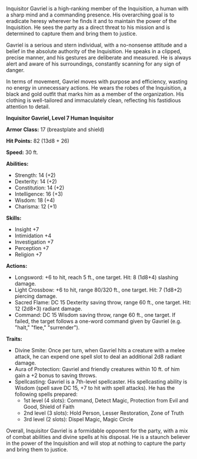 Inquisitor Gavriel is a high-ranking member of the Inquisition, a human with a sharp mind and a commanding presence. His overarching goal is to eradicate heresy wherever he finds it and to maintain the power of the Inquisition. He sees the party as a direct threat to his mission and is determined to capture them and bring them to justice.

Gavriel is a serious and stern individual, with a no-nonsense attitude and a belief in the absolute authority of the Inquisition. He speaks in a clipped, precise manner, and his gestures are deliberate and measured. He is always alert and aware of his surroundings, constantly scanning for any sign of danger.

In terms of movement, Gavriel moves with purpose and efficiency, wasting no energy in unnecessary actions. He wears the robes of the Inquisition, a black and gold outfit that marks him as a member of the organization. His clothing is well-tailored and immaculately clean, reflecting his fastidious attention to detail.

**Inquisitor Gavriel, Level 7 Human Inquisitor**

**Armor Class:** 17 (breastplate and shield)

**Hit Points:** 82 (13d8 + 26)

**Speed:** 30 ft.

**Abilities:**

-   Strength: 14 (+2)
-   Dexterity: 14 (+2)
-   Constitution: 14 (+2)
-   Intelligence: 16 (+3)
-   Wisdom: 18 (+4)
-   Charisma: 12 (+1)

**Skills:**

-   Insight +7
-   Intimidation +4
-   Investigation +7
-   Perception +7
-   Religion +7

**Actions:**

-   Longsword: +6 to hit, reach 5 ft., one target. Hit: 8 (1d8+4) slashing damage.
-   Light Crossbow: +6 to hit, range 80/320 ft., one target. Hit: 7 (1d8+2) piercing damage.
-   Sacred Flame: DC 15 Dexterity saving throw, range 60 ft., one target. Hit: 12 (2d8+3) radiant damage.
-   Command: DC 15 Wisdom saving throw, range 60 ft., one target. If failed, the target follows a one-word command given by Gavriel (e.g. "halt," "flee," "surrender").

**Traits:**

-   Divine Smite: Once per turn, when Gavriel hits a creature with a melee attack, he can expend one spell slot to deal an additional 2d8 radiant damage.
-   Aura of Protection: Gavriel and friendly creatures within 10 ft. of him gain a +2 bonus to saving throws.
-   Spellcasting: Gavriel is a 7th-level spellcaster. His spellcasting ability is Wisdom (spell save DC 15, +7 to hit with spell attacks). He has the following spells prepared:
    -   1st level (4 slots): Command, Detect Magic, Protection from Evil and Good, Shield of Faith
    -   2nd level (3 slots): Hold Person, Lesser Restoration, Zone of Truth
    -   3rd level (2 slots): Dispel Magic, Magic Circle

Overall, Inquisitor Gavriel is a formidable opponent for the party, with a mix of combat abilities and divine spells at his disposal. He is a staunch believer in the power of the Inquisition and will stop at nothing to capture the party and bring them to justice.